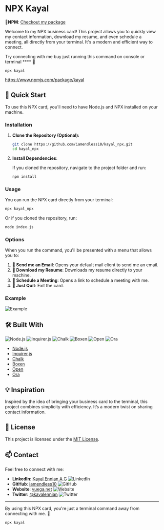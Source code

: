 
# NPX Kayal

**📄NPM**: [Checkout my package](https://www.npmjs.com/package/kayal) 

Welcome to my NPX business card! This project allows you to quickly view my contact information, download my resume, and even schedule a meeting, all directly from your terminal. It's a modern and efficient way to connect.

Try connecting with me buy just running this command on console or terminal **** 🚀
```
npx kayal
```

https://www.npmjs.com/package/kayal


## 🚀 Quick Start

To use this NPX card, you'll need to have Node.js and NPX installed on your machine.

### Installation

1. **Clone the Repository (Optional):**

   ```bash
   git clone https://github.com/iamendless10/kayal_npx.git
   cd kayal_npx
   ```

2. **Install Dependencies:**

   If you cloned the repository, navigate to the project folder and run:

   ```bash
   npm install
   ```

### Usage

You can run the NPX card directly from your terminal:

```bash
npx kayal_npx
```

Or if you cloned the repository, run:

```bash
node index.js
```

### Options

When you run the command, you'll be presented with a menu that allows you to:

1. **📧 Send me an Email**: Opens your default mail client to send me an email.
2. **📄 Download my Resume**: Downloads my resume directly to your machine.
3. **📅 Schedule a Meeting**: Opens a link to schedule a meeting with me.
4. **🚪 Just Quit**: Exit the card.

### Example

![Example](https://i.postimg.cc/jdJTx4fR/npx-kayal.png)

## 🛠️ Built With

![Node.js](https://img.shields.io/badge/Node.js-339933?style=for-the-badge&logo=node.js&logoColor=white)
![Inquirer.js](https://img.shields.io/badge/Inquirer.js-1D7B3F?style=for-the-badge&logo=npm&logoColor=white)
![Chalk](https://img.shields.io/badge/Chalk-000000?style=for-the-badge&logo=npm&logoColor=white)
![Boxen](https://img.shields.io/badge/Boxen-00C4CC?style=for-the-badge&logo=github&logoColor=white)
![Open](https://img.shields.io/badge/Open-1E1E1E?style=for-the-badge&logo=github&logoColor=white)
![Ora](https://img.shields.io/badge/Ora-00A4E0?style=for-the-badge&logo=github&logoColor=white)

- [Node.js](https://nodejs.org/)
- [Inquirer.js](https://github.com/SBoudrias/Inquirer.js/)
- [Chalk](https://github.com/chalk/chalk)
- [Boxen](https://github.com/sindresorhus/boxen)
- [Open](https://github.com/sindresorhus/open)
- [Ora](https://github.com/sindresorhus/ora)

## 💡 Inspiration

Inspired by the idea of bringing your business card to the terminal, this project combines simplicity with efficiency. It’s a modern twist on sharing contact information.

## 📄 License

This project is licensed under the [MIT License](LICENSE).

## 📫 Contact

Feel free to connect with me:

- **LinkedIn**: [Kayal Ennian A G](https://www.linkedin.com/in/kayal-ennian-a-g-80b515245/) ![LinkedIn](https://img.shields.io/badge/LinkedIn-0A66C2?style=for-the-badge&logo=linkedin&logoColor=white)
- **GitHub**: [iamendless10](https://github.com/iamendless10) ![GitHub](https://img.shields.io/badge/GitHub-181717?style=for-the-badge&logo=github&logoColor=white)
- **Website**: [vuega.net](https://vuega.net) ![Website](https://img.shields.io/badge/Website-000000?style=for-the-badge&logo=web&logoColor=white)
- **Twitter**: [@kayalennian](https://twitter.com/kayalennian) ![Twitter](https://img.shields.io/badge/Twitter-1DA1F2?style=for-the-badge&logo=twitter&logoColor=white)

---

By using this NPX card, you're just a terminal command away from connecting with me. 🚀
```
npx kayal
```
